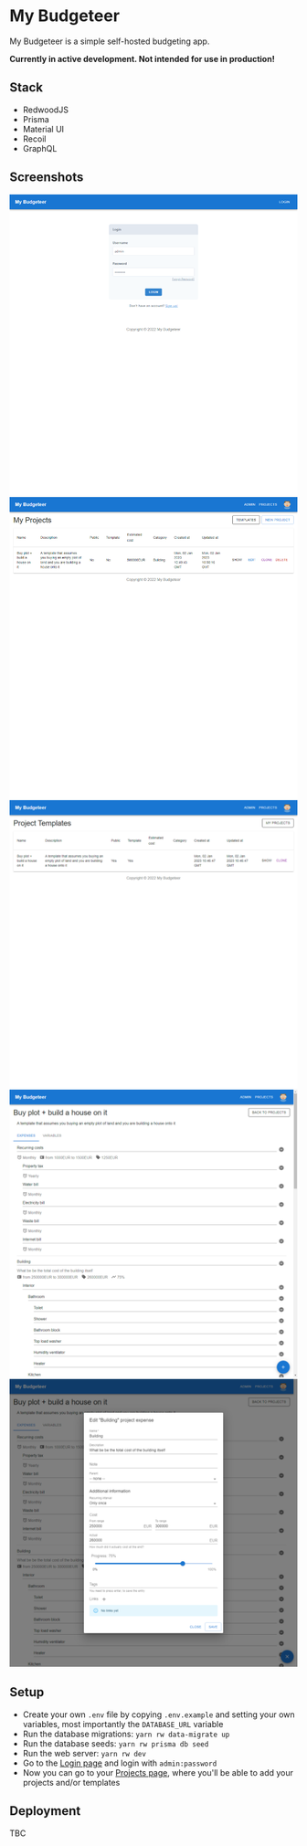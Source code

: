 # My Budgeteer

My Budgeteer is a simple self-hosted budgeting app.

**Currently in active development. Not intended for use in production!**

## Stack

* RedwoodJS
* Prisma
* Material UI
* Recoil
* GraphQL

## Screenshots

![Login page](/docs/screenshots/login_page.png)
![My projects page](/docs/screenshots/my_projects_page.png)
![Project templates page](/docs/screenshots/project_templates_page.png)
![Project page](/docs/screenshots/project_page.png)
![Project page - edit expense](/docs/screenshots/project_page_expense_edit.png)

## Setup

* Create your own `.env` file by copying `.env.example` and setting your own variables, most importantly the `DATABASE_URL` variable
* Run the database migrations: `yarn rw data-migrate up`
* Run the database seeds: `yarn rw prisma db seed`
* Run the web server: `yarn rw dev`
* Go to the [Login page](http://localhost:8910/login) and login with `admin:password`
* Now you can go to your [Projects page](http://localhost:8910/my-projects), where you'll be able to add your projects and/or templates

## Deployment

TBC
